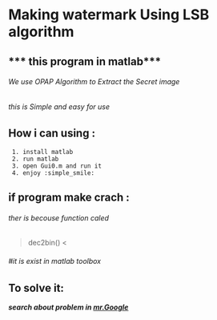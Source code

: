 #         Making watermark Using LSB algorithm
##        *** this program in matlab***

###### We use OPAP Algorithm to Extract the Secret image 


###### this is Simple and easy for use 



## How i can using :
     1. install matlab
     2. run matlab
     3. open Gui0.m and run it 
     4. enjoy :simple_smile:


## if program make crach :
###### ther is becouse function caled 
> dec2bin() <
###### \#it is exist in matlab toolbox 
## To solve it: 
***search about problem in [mr.Google](www.google.com)*** 



